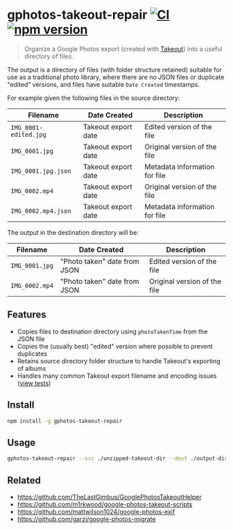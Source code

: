 # gphotos-takeout-repair [![CI](https://github.com/AlecRust/gphotos-takeout-repair/actions/workflows/ci.yml/badge.svg)](https://github.com/AlecRust/gphotos-takeout-repair/actions/workflows/ci.yml) [![npm version](https://img.shields.io/npm/v/gphotos-takeout-repair.svg)](https://www.npmjs.com/package/gphotos-takeout-repair)

> Organize a Google Photos export (created with [Takeout](https://takeout.google.com/)) into a useful directory of files.

The output is a directory of files (with folder structure retained) suitable for use as a traditional photo library,
where there are no JSON files or duplicate "edited" versions, and files have suitable `Date Created` timestamps.

For example given the following files in the source directory:

| Filename              | Date Created        | Description                   |
| --------------------- | ------------------- | ----------------------------- |
| `IMG_0001-edited.jpg` | Takeout export date | Edited version of the file    |
| `IMG_0001.jpg`        | Takeout export date | Original version of the file  |
| `IMG_0001.jpg.json`   | Takeout export date | Metadata information for file |
| `IMG_0002.mp4`        | Takeout export date | Original version of the file  |
| `IMG_0002.mp4.json`   | Takeout export date | Metadata information for file |

The output in the destination directory will be:

| Filename       | Date Created                 | Description                  |
| -------------- | ---------------------------- | ---------------------------- |
| `IMG_0001.jpg` | "Photo taken" date from JSON | Edited version of the file   |
| `IMG_0002.mp4` | "Photo taken" date from JSON | Original version of the file |

## Features

- Copies files to destination directory using `photoTakenTime` from the JSON file
- Copies the (usually best) "edited" version where possible to prevent duplicates
- Retains source directory folder structure to handle Takeout's exporting of albums
- Handles many common Takeout export filename and encoding issues ([view tests](./src/index.test.js))

## Install

```sh
npm install -g gphotos-takeout-repair
```

## Usage

```sh
gphotos-takeout-repair --src ./unzipped-takeout-dir --dest ./output-dir
```

## Related

- https://github.com/TheLastGimbus/GooglePhotosTakeoutHelper
- https://github.com/m1rkwood/google-photos-takeout-scripts
- https://github.com/mattwilson1024/google-photos-exif
- https://github.com/garzj/google-photos-migrate
